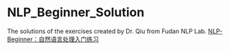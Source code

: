 # NLP_Beginner_Solution
The solutions of the exercises created by Dr. Qiu from Fudan NLP Lab. [NLP-Beginner：自然语言处理入门练习](https://github.com/FudanNLP/nlp-beginner)
